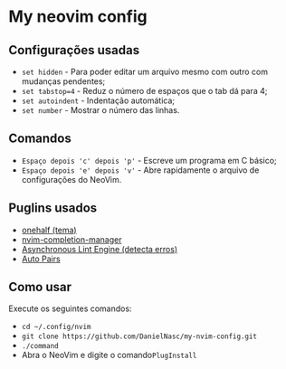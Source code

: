 # My neovim config

## Configurações usadas
* ``` set hidden ``` - Para poder editar um arquivo mesmo com outro com mudanças pendentes;
* ```set tabstop=4``` - Reduz o número de espaços que o tab dá para 4;
* ```set autoindent``` - Indentação automática;
* ```set number``` - Mostrar o número das linhas.

## Comandos
* ```Espaço depois 'c' depois 'p'``` - Escreve um programa em C básico;
* ```Espaço depois 'e' depois 'v'``` - Abre rapidamente o arquivo de configurações do NeoVim.

## Puglins usados
* [onehalf (tema)](https://github.com/sonph/onehalf/tree/master/vim)
* [nvim-completion-manager](https://github.com/ncm2/ncm2)
* [Asynchronous Lint Engine (detecta erros)](https://github.com/dense-analysis/ale)
* [Auto Pairs](https://github.com/jiangmiao/auto-pairs)

## Como usar
Execute os seguintes comandos:

* ```cd ~/.config/nvim``` 
* ```git clone https://github.com/DanielNasc/my-nvim-config.git```
* ```./command```
* Abra o NeoVim e digite o comando```PlugInstall```
